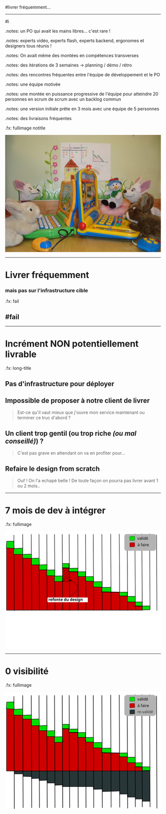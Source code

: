 #livrer fréquemment...

---

#i

.notes: un PO qui avait les mains libres... c'est rare !

.notes: experts vidéo, experts flash, experts backend, ergonomes et designers tous réunis !

.notes: On avait même des montées en compétences transverses

.notes: des itérations de 3 semaines -> planning / démo / rétro

.notes: des rencontres fréquentes entre l'équipe de développement et le PO

.notes: une équipe motivée

.notes: une montée en puissance progressive de l'équipe pour atteindre 20 personnes en scrum de scrum avec un backlog commun

.notes: une version initiale prête en 3 mois avec une équipe de 5 personnes

.notes: des livraisons fréquentes

.fx: fullimage notitle

![c'était merveilleux](images/merveilleux-small.jpg)

---

# Livrer fréquemment
### mais pas sur l'infrastructure cible
.fx: fail

## #fail


---

# Incrément **NON** potentiellement livrable

.fx: long-title

## Pas d'infrastructure pour déployer

## Impossible de proposer à notre client de livrer

> Est-ce qu'il vaut mieux que j'ouvre mon service maintenant ou terminer ce truc d'abord ?

## Un client trop gentil (ou trop riche *(ou mal conseillé)*) ?

> C'est pas grave en attendant on va en profiter pour...

## **Refaire le design from scratch**

> Ouf ! On l'a echapé belle ! De toute façon on pourra pas livrer avant 1 ou 2 mois..

---

# 7 mois de dev à intégrer

.fx: fullimage

![on a bien mesure l'avancement](images/welles.svg)

---

# 0 visibilité

.fx: fullimage

![on avait juste oublié un truc](images/welles-not-done.svg)


